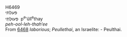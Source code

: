 <body>
  <p>H6469<br>  פּעלּתי  <br> פְּעוּלְּתַי  ‎  p<sup>e</sup>‛ûll<sup>e</sup>thay  <br><i>peh-ool-leh-thah‘ee </i><br>From <a href="h6468.htm">6468</a>  <i>laborious</i>; <i>Peullethai</i>, an Israelite: - Peulthai.<br></p>
 </body>